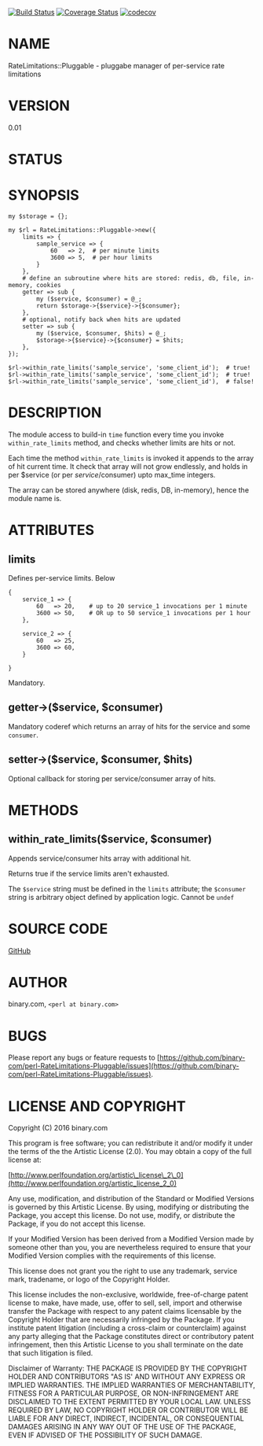 [![Build Status](https://travis-ci.org/binary-com/perl-RateLimitations-Pluggable.svg?branch=master)](https://travis-ci.org/binary-com/perl-RateLimitations-Pluggable)
[![Coverage Status](https://coveralls.io/repos/github/binary-com/perl-RateLimitations-Pluggable/badge.svg?branch=master)](https://coveralls.io/github/binary-com/perl-RateLimitations-Pluggable?branch=master)
[![codecov](https://codecov.io/gh/binary-com/perl-RateLimitations-Pluggable/branch/master/graph/badge.svg)](https://codecov.io/gh/binary-com/perl-RateLimitations-Pluggable)

# NAME

RateLimitations::Pluggable - pluggabe manager of per-service rate limitations

# VERSION

0.01

# STATUS

# SYNOPSIS

    my $storage = {};

    my $rl = RateLimitations::Pluggable->new({
        limits => {
            sample_service => {
                60   => 2,  # per minute limits
                3600 => 5,  # per hour limits
            }
        },
        # define an subroutine where hits are stored: redis, db, file, in-memory, cookies
        getter => sub {
            my ($service, $consumer) = @_;
            return $storage->{$service}->{$consumer};
        },
        # optional, notify back when hits are updated
        setter => sub {
            my ($service, $consumer, $hits) = @_;
            $storage->{$service}->{$consumer} = $hits;
        },
    });

    $rl->within_rate_limits('sample_service', 'some_client_id');  # true!
    $rl->within_rate_limits('sample_service', 'some_client_id');  # true!
    $rl->within_rate_limits('sample_service', 'some_client_id'),  # false!

# DESCRIPTION

The module access to build-in `time` function every time you invoke
`within_rate_limits` method, and checks whether limits are hits or not.

Each time the method `within_rate_limits` is invoked it appends
to the array of hit current time. It check that array will not
grow endlessly, and holds in per $service (or per $service/$consumer)
upto max\_time integers.

The array can be stored anywhere (disk, redis, DB, in-memory), hence the module
name is.

# ATTRIBUTES

## limits

Defines per-service limits. Below

    {
        service_1 => {
            60   => 20,    # up to 20 service_1 invocations per 1 minute
            3600 => 50,    # OR up to 50 service_1 invocations per 1 hour
        },

        service_2 => {
            60   => 25,
            3600 => 60,
        }

    }

Mandatory.

## getter->($service, $consumer)

Mandatory coderef which returns an array of hits for the service and some
`consumer`.

## setter->($service, $consumer, $hits)

Optional callback for storing per service/consumer array of hits.

# METHODS

## within\_rate\_limits($service, $consumer)

Appends service/consumer hits array with additional hit.

Returns true if the service limits aren't exhausted.

The `$service` string must be defined in the `limits` attribute;
the `$consumer` string is arbitrary object defined by application
logic. Cannot be `undef`

# SOURCE CODE

[GitHub](https://github.com/binary-com/perl-RateLimitations-Pluggable)

# AUTHOR

binary.com, `<perl at binary.com>`

# BUGS

Please report any bugs or feature requests to
[https://github.com/binary-com/perl-RateLimitations-Pluggable/issues](https://github.com/binary-com/perl-RateLimitations-Pluggable/issues).

# LICENSE AND COPYRIGHT

Copyright (C) 2016 binary.com

This program is free software; you can redistribute it and/or modify it
under the terms of the the Artistic License (2.0). You may obtain a
copy of the full license at:

[http://www.perlfoundation.org/artistic\_license\_2\_0](http://www.perlfoundation.org/artistic_license_2_0)

Any use, modification, and distribution of the Standard or Modified
Versions is governed by this Artistic License. By using, modifying or
distributing the Package, you accept this license. Do not use, modify,
or distribute the Package, if you do not accept this license.

If your Modified Version has been derived from a Modified Version made
by someone other than you, you are nevertheless required to ensure that
your Modified Version complies with the requirements of this license.

This license does not grant you the right to use any trademark, service
mark, tradename, or logo of the Copyright Holder.

This license includes the non-exclusive, worldwide, free-of-charge
patent license to make, have made, use, offer to sell, sell, import and
otherwise transfer the Package with respect to any patent claims
licensable by the Copyright Holder that are necessarily infringed by the
Package. If you institute patent litigation (including a cross-claim or
counterclaim) against any party alleging that the Package constitutes
direct or contributory patent infringement, then this Artistic License
to you shall terminate on the date that such litigation is filed.

Disclaimer of Warranty: THE PACKAGE IS PROVIDED BY THE COPYRIGHT HOLDER
AND CONTRIBUTORS "AS IS' AND WITHOUT ANY EXPRESS OR IMPLIED WARRANTIES.
THE IMPLIED WARRANTIES OF MERCHANTABILITY, FITNESS FOR A PARTICULAR
PURPOSE, OR NON-INFRINGEMENT ARE DISCLAIMED TO THE EXTENT PERMITTED BY
YOUR LOCAL LAW. UNLESS REQUIRED BY LAW, NO COPYRIGHT HOLDER OR
CONTRIBUTOR WILL BE LIABLE FOR ANY DIRECT, INDIRECT, INCIDENTAL, OR
CONSEQUENTIAL DAMAGES ARISING IN ANY WAY OUT OF THE USE OF THE PACKAGE,
EVEN IF ADVISED OF THE POSSIBILITY OF SUCH DAMAGE.
